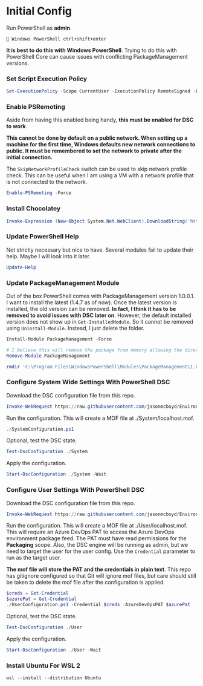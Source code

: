 # Initial Config

Run PowerShell as **admin**.

``` Windows PowerShell ctrl+shift+enter```

**It is best to do this with Windows PowerShell**. Trying to do this with PowerShell Core can cause issues with conflicting PackageManagement versions.

### Set Script Execution Policy

```powershell
Set-ExecutionPolicy -Scope CurrentUser -ExecutionPolicy RemoteSigned -Force
```

### Enable PSRemoting

Aside from having this enabled being handy, **this must be enabled for DSC to work**.

**This cannot be done by default on a public network. When setting up a machine for the first time, Windows defaults new network connections to public. It must be remembered to set the network to private after the initial connection.**

The `SkipNetworkProfileCheck` switch can be used to skip network profile check. This can be useful
when I am using a VM with a network profile that is not connected to the network.

```powershell
Enable-PSRemoting -Force
```

### Install Chocolatey

```powershell
Invoke-Expression (New-Object System.Net.WebClient).DownloadString('https://chocolatey.org/install.ps1')
```

### Update PowerShell Help

Not strictly necessary but nice to have. Several modules fail to update their help. Maybe I will look into it later.

```powershell
Update-Help
```

### Update PackageManagement Module

Out of the box PowerShell comes with PackageManagement version 1.0.0.1. I want to install the latest (1.4.7 as of now). Once the latest version is installed, the old version can be removed. **In fact, I think it has to be removed to avoid issues with DSC later on**. However, the default installed version does not show up in `Get-InstalledModule`. So it cannot be removed using `Uninstall-Module`. Instead, I just delete the folder.

```powershell
Install-Module PackageManagement -Force

# I believe this will remove the package from memory allowing the directory to be deleted.
Remove-Module PackageManagement

rmdir 'C:\Program Files\WindowsPowerShell\Modules\PackageManagement\1.0.0.1' -Force -Recurse
```

### Configure System Wide Settings With PowerShell DSC

Download the DSC configuration file from this repo.

```powershell
Invoke-WebRequest https://raw.githubusercontent.com/jasonmcboyd/Environment/master/DSC/SystemConfiguration.ps1 -OutFile SystemConfiguration.ps1
```

Run the configuration. This will create a MOF file at ./System/localhost.mof.

```powershell
./SystemConfiguration.ps1
```

Optional, test the DSC state.

```powershell
Test-DscConfiguration ./System
```

Apply the configuration.

```powershell
Start-DscConfiguration ./System -Wait
```

### Configure User Settings With PowerShell DSC

Download the DSC configuration file from this repo.

```powershell
Invoke-WebRequest https://raw.githubusercontent.com/jasonmcboyd/Environment/master/DSC/UserConfiguration.ps1 -OutFile UserConfiguration.ps1
```
Run the configuration. This will create a MOF file at ./User/localhost.mof. This will require an Azure DevOps PAT to access the Azure DevOps environment package feed. The PAT must have read permissions for the **Packaging** scope. Also, the DSC engine will be running as admin, but we need to target the user for the user config. Use the `Credential` parameter to run as the target user.

**The mof file will store the PAT and the credentials in plain text**. This repo has gitignore configured so that Git will ignore mof files, but care should still be taken to delete the mof file after the configuration is applied.

```powershell
$creds = Get-Credential
$azurePat = Get-Credential
./UserConfiguration.ps1 -Credential $creds -AzureDevOpsPAT $azurePat
```

Optional, test the DSC state.

```powershell
Test-DscConfiguration ./User
```

Apply the configuration.

```powershell
Start-DscConfiguration ./User -Wait
```

### Install Ubuntu For WSL 2

```powershell
wsl --install --distribution Ubuntu
```
